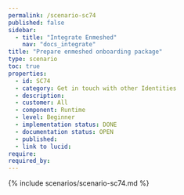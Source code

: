 ```yaml
---
permalink: /scenario-sc74
published: false
sidebar:
  - title: "Integrate Enmeshed"
    nav: "docs_integrate"
title: "Prepare enmeshed onboarding package"
type: scenario
toc: true
properties:
  - id: SC74
  - category: Get in touch with other Identities
  - description:
  - customer: All
  - component: Runtime
  - level: Beginner
  - implementation status: DONE
  - documentation status: OPEN
  - published:
  - link to lucid:
require:
required_by:
---
```


{% include scenarios/scenario-sc74.md %}
